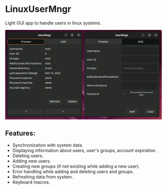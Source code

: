 # LinuxUserMngr
Light GUI app to handle users in linux systems. 

![Alt text](showcase.png)

## Features:
- Synchronization with system data.
- Displaying information about users, user's groups, account expiration.
- Deleting users.
- Adding new users.
- Creating new groups (if not existing while adding a new user).
- Error handling while adding and deleting users and groups.
- Refreshing data from system.
- Keyboard macros.


